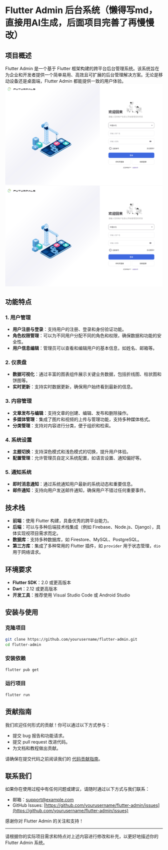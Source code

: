 # Flutter Admin 后台系统（懒得写md，直接用AI生成，后面项目完善了再慢慢改）

## 项目概述

Flutter Admin 是一个基于 Flutter 框架构建的跨平台后台管理系统。该系统旨在为企业和开发者提供一个简单易用、高效且可扩展的后台管理解决方案。无论是移动设备还是桌面端，Flutter Admin 都能提供一致的用户体验。
![Preview](/docs/img_1.png)
![Preview](/docs/img_1.png)

## 功能特点

### 1. 用户管理

- **用户注册与登录**：支持用户的注册、登录和身份验证功能。
- **角色权限管理**：可以为不同用户分配不同的角色和权限，确保数据和功能的安全性。
- **用户信息编辑**：管理员可以查看和编辑用户的基本信息，如姓名、邮箱等。

### 2. 仪表盘

- **数据可视化**：通过丰富的图表组件展示关键业务数据，包括折线图、柱状图和饼图等。
- **实时更新**：支持实时数据更新，确保用户始终看到最新的信息。

### 3. 内容管理

- **文章发布与编辑**：支持文章的创建、编辑、发布和删除操作。
- **多媒体管理**：集成了图片和视频的上传与管理功能，支持多种媒体格式。
- **分类管理**：支持对内容进行分类，便于组织和检索。

### 4. 系统设置

- **主题切换**：支持深色模式和浅色模式的切换，提升用户体验。
- **配置管理**：允许管理员自定义系统配置，如语言设置、通知偏好等。

### 5. 通知系统

- **即时消息通知**：通过系统通知用户最新的系统动态和重要信息。
- **邮件通知**：支持向用户发送邮件通知，确保用户不错过任何重要事件。

## 技术栈

- **前端**：使用 Flutter 构建，具备优秀的跨平台能力。
- **后端**：可以与多种后端技术栈集成（例如 Firebase、Node.js、Django），具体实现视项目需求而定。
- **数据库**：支持多种数据库，如 Firestore、MySQL、PostgreSQL。
- **第三方库**：集成了多种常用的 Flutter 插件，如 `provider` 用于状态管理，`dio` 用于网络请求。

## 环境要求

- **Flutter SDK**：2.0 或更高版本
- **Dart**：2.12 或更高版本
- **开发工具**：推荐使用 Visual Studio Code 或 Android Studio

## 安装与使用

### 克隆项目

```bash
git clone https://github.com/yourusername/flutter-admin.git
cd flutter-admin
```

### 安装依赖

```bash
flutter pub get
```

### 运行项目

```bash
flutter run
```

## 贡献指南

我们欢迎任何形式的贡献！你可以通过以下方式参与：

- 提交 bug 报告和功能请求。
- 提交 pull request 改进代码。
- 为文档和教程做出贡献。

请确保在提交代码之前阅读我们的 [代码贡献指南](CONTRIBUTING.md)。

## 联系我们

如果你在使用过程中有任何问题或建议，请随时通过以下方式与我们联系：

- 邮箱：support@example.com
- GitHub Issues: [https://github.com/yourusername/flutter-admin/issues](https://github.com/yourusername/flutter-admin/issues)

感谢你对 Flutter Admin 的关注和支持！

---

请根据你的实际项目需求和特点对上述内容进行修改和补充，以更好地描述你的 Flutter Admin 系统。